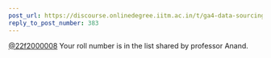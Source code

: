 ```yaml
---
post_url: https://discourse.onlinedegree.iitm.ac.in/t/ga4-data-sourcing-discussion-thread-tds-jan-2025/165959/385
reply_to_post_number: 383
---
```

[@22f2000008](/u/22f2000008) Your roll number is in the list shared by professor Anand.